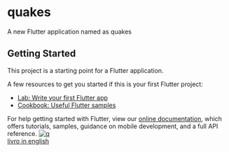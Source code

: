 # quakes

A new Flutter application named as quakes

## Getting Started

This project is a starting point for a Flutter application.

A few resources to get you started if this is your first Flutter project:

- [Lab: Write your first Flutter app](https://flutter.dev/docs/get-started/codelab)
- [Cookbook: Useful Flutter samples](https://flutter.dev/docs/cookbook)

For help getting started with Flutter, view our
[online documentation](https://flutter.dev/docs), which offers tutorials,
samples, guidance on mobile development, and a full API reference.
<a href="https://ibb.co/XyMQCHw"><img src="https://i.ibb.co/3fQ3CKJ/q.png" alt="q" border="0"></a><br /><a target='_blank' href='https://imgbb.com/'>livro in english</a><br />
